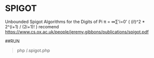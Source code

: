 # SPIGOT
Unbounded Spigot Algorithms for the Digits of Pi
π = ∞∑'i=0' ( (i!)^2 * 2^(i+1) / (2i+1)! )
recomend  https://www.cs.ox.ac.uk/people/jeremy.gibbons/publications/spigot.pdf

##RUN
>php /.spigot.php 

